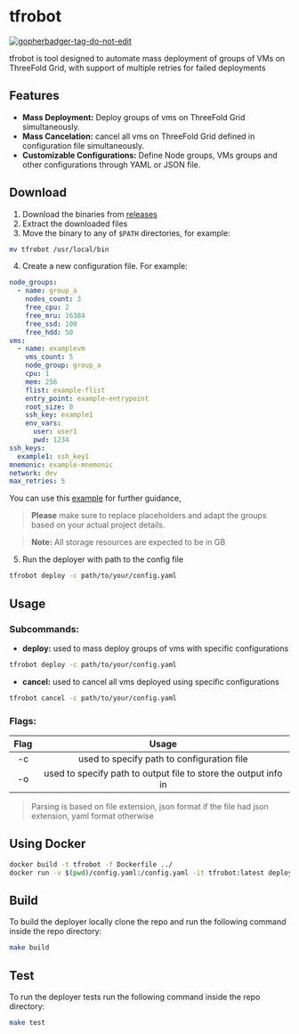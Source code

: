 # tfrobot

<a href='https://github.com/jpoles1/gopherbadger' target='_blank'>![gopherbadger-tag-do-not-edit](https://img.shields.io/badge/Go%20Coverage-88%25-brightgreen.svg?longCache=true&style=flat)</a>

tfrobot is tool designed to automate mass deployment of groups of VMs on ThreeFold Grid, with support of multiple retries for failed deployments

## Features

-   **Mass Deployment:** Deploy groups of vms on ThreeFold Grid simultaneously.
-   **Mass Cancelation:** cancel all vms on ThreeFold Grid defined in configuration file simultaneously.
-   **Customizable Configurations:** Define Node groups, VMs groups and other configurations through YAML or JSON file.

## Download

1.  Download the binaries from [releases](https://github.com/threefoldtech/tfgrid-sdk-go/releases)
2.  Extract the downloaded files
3.  Move the binary to any of `$PATH` directories, for example:
```bash
mv tfrobot /usr/local/bin
```
4.  Create a new configuration file.
For example:
```yaml
node_groups:
  - name: group_a
    nodes_count: 3
    free_cpu: 2
    free_mru: 16384
    free_ssd: 100
    free_hdd: 50
vms:
  - name: examplevm
    vms_count: 5
    node_group: group_a
    cpu: 1
    mem: 256
    flist: example-flist
    entry_point: example-entrypoint
    root_size: 0
    ssh_key: example1
    env_vars:
      user: user1
      pwd: 1234
ssh_keys:
  example1: ssh_key1
mnemonic: example-mnemonic
network: dev
max_retries: 5
```

You can use this [example](./example/conf.yaml) for further guidance, 
>**Please** make sure to replace placeholders and adapt the groups based on your actual project details.

>**Note:** All storage resources are expected to be in GB

5.  Run the deployer with path to the config file
```bash
tfrobot deploy -c path/to/your/config.yaml
```

## Usage
### Subcommands:

-   **deploy:** used to mass deploy groups of vms with specific configurations
```bash
tfrobot deploy -c path/to/your/config.yaml
```

-   **cancel:** used to cancel all vms deployed using specific configurations
```bash
tfrobot cancel -c path/to/your/config.yaml
```

### Flags:
| Flag | Usage |
| :---:   | :---: |
| -c | used to specify path to configuration file |
| -o | used to specify path to output file to store the output info in |
>Parsing is based on file extension, json format if the file had json extension, yaml format otherwise 

## Using Docker
```bash
docker build -t tfrobot -f Dockerfile ../
docker run -v $(pwd)/config.yaml:/config.yaml -it tfrobot:latest deploy -c /config.yaml
```

## Build

To build the deployer locally clone the repo and run the following command inside the repo directory:

```bash
make build
```

## Test

To run the deployer tests run the following command inside the repo directory:

```bash
make test
```
